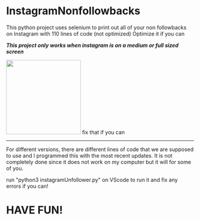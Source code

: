 # InstagramNonfollowbacks
This python project uses selenium to print out all of your non followbacks on Instagram with 110 lines of code (not optimized)
Optimize it if you can

***This project only works when instagram is on a medium or full sized screen***

<img src="https://media1.giphy.com/media/Q8PQ1KuarrYucCMVTJ/giphy.gif?cid=ecf05e47odgm8bs8cmb8cf1ijmfzqaeeu9fzmx6nbcv06ky2&rid=giphy.gif" width="200">
fix that if you can

******************************************************************************************************
For different versions, there are different lines of code that we are supposed to use and I programmed this with the most recent updates. It is not completely done since it does not work on my computer but it will for some of you.

run "python3 instagramUnfollower.py" on VScode to run it and fix any errors if you can!

# HAVE FUN!
